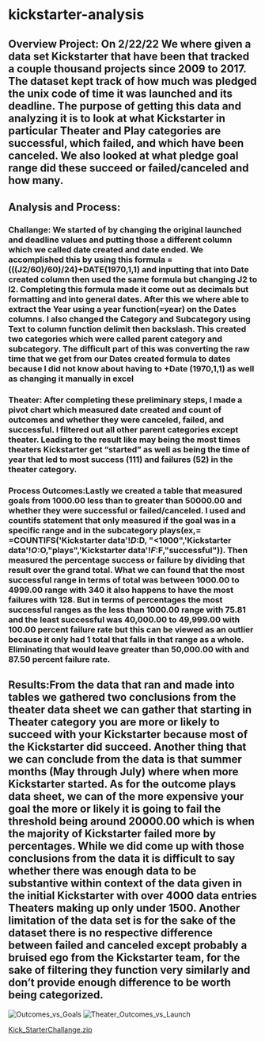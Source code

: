 # kickstarter-analysis
## Overview Project: On 2/22/22 We where given a data set Kickstarter that have been that tracked a couple thousand projects since 2009 to 2017. The dataset kept track of how much was pledged the unix code of time it was launched and its deadline. The purpose of getting this data and analyzing it is to look at what Kickstarter in particular Theater and Play categories are successful, which failed, and which have been canceled. We also looked at what pledge goal range did these succeed or failed/canceled and how many. 
## Analysis and Process:
### Challange: We started of by changing the original launched and deadline values and putting those a different column which we called date created and date ended. We accomplished this by using this formula =(((J2/60)/60)/24)+DATE(1970,1,1) and inputting that into Date created column then used the same formula but changing J2 to I2. Completing this formula made it come out as decimals but formatting and into general dates. After this we where able to extract the Year using a year function(=year) on the Dates columns. I also changed the Category and Subcategory using Text to column function delimit then backslash. This created two categories which were called parent category and subcategory. The difficult part of this was converting the raw time that we get from our Dates created formula to dates because I did not know about having to +Date (1970,1,1) as well as changing it manually in excel 
### Theater: After completing these preliminary steps, I made a pivot chart which measured date created and count of outcomes and whether they were canceled, failed, and successful. I filtered out all other parent categories except theater. Leading to the result like may being the most times theaters Kickstarter get “started” as well as being the time of year that led to most success (111) and failures (52) in the theater category.  
### Process Outcomes:Lastly we created a table that measured goals from 1000.00 less than to greater than 50000.00 and whether they were successful or failed/canceled. I used and countifs statement that only measured if the goal was in a specific range and in the subcategory plays(ex,= =COUNTIFS('Kickstarter data'!$D:$D, "<1000",'Kickstarter data'!$O:$O,"plays",'Kickstarter data'!$F:$F,"successful")). Then measured the percentage success or failure by dividing that result over the grand total. What we can found that the most successful range in terms of total was between 1000.00 to 4999.00 range with 340 it also happens to have the most failures with 128. But in terms of percentages the most successful ranges as the less than 1000.00 range with 75.81 and the least successful was 40,000.00 to 49,999.00 with 100.00 percent failure rate but this can be viewed as an outlier because it only had 1 total that falls in that range as a whole. Eliminating that would leave greater than 50,000.00 with and 87.50 percent failure rate.
## Results:From the data that ran and made into tables we gathered two conclusions from the theater data sheet we can gather that starting in Theater category you are more or likely to succeed with your Kickstarter because most of the Kickstarter did succeed. Another thing that we can conclude from the data is that summer months (May through July) where when more Kickstarter started. As for the outcome plays data sheet, we can of the more expensive your goal the more or likely it is going to fail the threshold being around 20000.00 which is when the majority of Kickstarter failed more by percentages. While we did come up with those conclusions from the data it is difficult to say whether there was enough data to be substantive within context of the data given in the initial Kickstarter with over 4000 data entries Theaters making up only under 1500. Another limitation of the data set is for the sake of the dataset there is no respective difference between failed and canceled except probably a bruised ego from the Kickstarter team, for the sake of filtering they function very similarly and don’t provide enough difference to be worth being categorized. 
  ![Outcomes_vs_Goals](https://user-images.githubusercontent.com/99147715/155653858-f50eb652-6ed2-4a9a-bf86-7bbda8df0a4a.png)
![Theater_Outcomes_vs_Launch](https://user-images.githubusercontent.com/99147715/155653913-8ae27c66-da44-4416-b516-78ae16ad743d.png)

[Kick_StarterChallange.zip](https://github.com/Boussive21/kickstarter-analysis/files/8202256/Kick_StarterChallange.zip)
